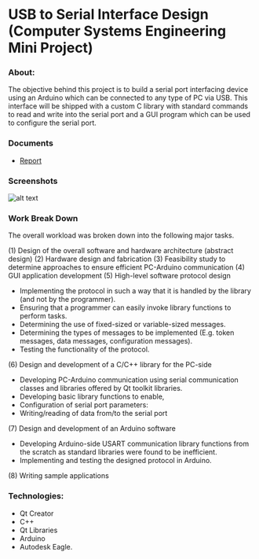 # USB to Serial Interface Design (Computer Systems Engineering Mini Project)

### About:

The objective behind this project is to build a serial port interfacing device using an Arduino which can be connected to any type of PC via USB. This interface will be shipped with a custom C library with standard commands to read and write into the serial port and a GUI program which can be used to configure the serial port.

### Documents

- [Report](https://github.com/chandimab/usb-to-serial/raw/master/documentation/Project_Report.pdf)

### Screenshots

![alt text](https://github.com/chandimab/usb-to-serial/tree/master/documentation/GUI_SS/1_gui.phg "GUI")

### Work Break Down

The overall workload was broken down into the following major tasks.

(1) Design of the overall software and hardware architecture (abstract design)
(2) Hardware design and fabrication
(3) Feasibility study to determine approaches to ensure efficient PC-Arduino communication
(4) GUI application development
(5) High-level software protocol design

- Implementing the protocol in such a way that it is handled by the library (and not by the programmer).
- Ensuring that a programmer can easily invoke library functions to perform tasks.
- Determining the use of fixed-sized or variable-sized messages.
- Determining the types of messages to be implemented (E.g. token messages, data messages, configuration messages).
- Testing the functionality of the protocol.

(6) Design and development of a C/C++ library for the PC-side

- Developing PC-Arduino communication using serial communication classes and libraries offered by Qt toolkit libraries.
- Developing basic library functions to enable,
- Configuration of serial port parameters:
- Writing/reading of data from/to the serial port

(7) Design and development of an Arduino software

- Developing Arduino-side USART communication library functions from the scratch as standard libraries were found to be inefficient.
- Implementing and testing the designed protocol in Arduino.

(8) Writing sample applications

### Technologies:

- Qt Creator
- C++
- Qt Libraries
- Arduino
- Autodesk Eagle.
